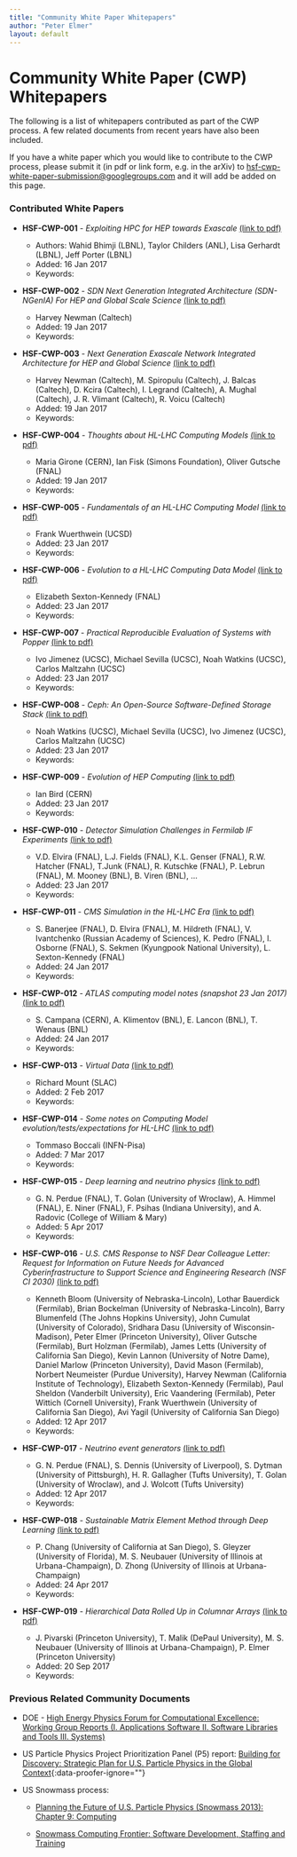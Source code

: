```yaml
---
title: "Community White Paper Whitepapers"
author: "Peter Elmer"
layout: default
---
```


# Community White Paper (CWP) Whitepapers

The following is a list of whitepapers contributed as part of the CWP process. A
few related documents from recent years have also been included.

If you have a white paper which you would like to contribute to the CWP process,
please submit it (in pdf or link form, e.g. in the arXiv) to
hsf-cwp-white-paper-submission@googlegroups.com and it will add be added on this
page.

### Contributed White Papers

- **HSF-CWP-001** - _Exploiting HPC for HEP towards Exascale_
  [(link to pdf)](cwp/hsf-cwp-001-ExploitingHPC-CWPWhitepaper.pdf)

  - Authors: Wahid Bhimji (LBNL), Taylor Childers (ANL), Lisa Gerhardt (LBNL),
    Jeff Porter (LBNL)
  - Added: 16 Jan 2017
  - Keywords:

- **HSF-CWP-002** - _SDN Next Generation Integrated Architecture (SDN-NGenIA)
  For HEP and Global Scale Science_
  [(link to pdf)](cwp/hsf-cwp-002-SDNNGenIAAbstract_hbn100215.pdf)

  - Harvey Newman (Caltech)
  - Added: 19 Jan 2017
  - Keywords:

- **HSF-CWP-003** - _Next Generation Exascale Network Integrated Architecture
  for HEP and Global Science_
  [(link to pdf)](cwp/hsf-cwp-003-JOCN-Newman_v8.pdf)

  - Harvey Newman (Caltech), M. Spiropulu (Caltech), J. Balcas (Caltech), D.
    Kcira (Caltech), I. Legrand (Caltech), A. Mughal (Caltech), J. R. Vlimant
    (Caltech), R. Voicu (Caltech)
  - Added: 19 Jan 2017
  - Keywords:

- **HSF-CWP-004** - _Thoughts about HL-LHC Computing Models_
  [(link to pdf)](cwp/hsf-cwp-004-170118-Girone-Fisk-Gutsche-Thoughts-about-HL-LHC-Computing-Models.pdf)

  - Maria Girone (CERN), Ian Fisk (Simons Foundation), Oliver Gutsche (FNAL)
  - Added: 19 Jan 2017
  - Keywords:

- **HSF-CWP-005** - _Fundamentals of an HL-LHC Computing Model_
  [(link to pdf)](cwp/hsf-cwp-005-HSFWhitePaper.pdf)

  - Frank Wuerthwein (UCSD)
  - Added: 23 Jan 2017
  - Keywords:

- **HSF-CWP-006** - _Evolution to a HL-LHC Computing Data Model_
  [(link to pdf)](cwp/hsf-cwp-006-LSK-EvolutionHL-LHCcomputingData.pdf)

  - Elizabeth Sexton-Kennedy (FNAL)
  - Added: 23 Jan 2017
  - Keywords:

- **HSF-CWP-007** - _Practical Reproducible Evaluation of Systems with Popper_
  [(link to pdf)](cwp/hsf-cwp-007-jimenez-ucsc17.pdf)

  - Ivo Jimenez (UCSC), Michael Sevilla (UCSC), Noah Watkins (UCSC), Carlos
    Maltzahn (UCSC)
  - Added: 23 Jan 2017
  - Keywords:

- **HSF-CWP-008** - _Ceph: An Open-Source Software-Defined Storage Stack_
  [(link to pdf)](cwp/hsf-cwp-008-watkins-ucsc17.pdf)

  - Noah Watkins (UCSC), Michael Sevilla (UCSC), Ivo Jimenez (UCSC), Carlos
    Maltzahn (UCSC)
  - Added: 23 Jan 2017
  - Keywords:

- **HSF-CWP-009** - _Evolution of HEP Computing_
  [(link to pdf)](cwp/hsf-cwp-009-HEP-Computing-SanDiego.pdf)

  - Ian Bird (CERN)
  - Added: 23 Jan 2017
  - Keywords:

- **HSF-CWP-010** - _Detector Simulation Challenges in Fermilab IF Experiments_
  [(link to pdf)](cwp/hsf-cwp-010-FNAL-IF_Simu-WhitePaper-2017012311.pdf)

  - V.D. Elvira (FNAL), L.J. Fields (FNAL), K.L. Genser (FNAL), R.W. Hatcher
    (FNAL), T.Junk (FNAL), R. Kutschke (FNAL), P. Lebrun (FNAL), M. Mooney
    (BNL), B. Viren (BNL), ...
  - Added: 23 Jan 2017
  - Keywords:

- **HSF-CWP-011** - _CMS Simulation in the HL-LHC Era_
  [(link to pdf)](cwp/hsf-cwp-011-CMS-Simu-CWP-SDiego.pdf)

  - S. Banerjee (FNAL), D. Elvira (FNAL), M. Hildreth (FNAL), V. Ivantchenko
    (Russian Academy of Sciences), K. Pedro (FNAL), I. Osborne (FNAL), S. Sekmen
    (Kyungpook National University), L. Sexton-Kennedy (FNAL)
  - Added: 24 Jan 2017
  - Keywords:

- **HSF-CWP-012** - _ATLAS computing model notes (snapshot 23 Jan 2017)_
  [(link to pdf)](cwp/hsf-cwp-012-ATLAScomputingmodelnotes.pdf)

  - S. Campana (CERN), A. Klimentov (BNL), E. Lancon (BNL), T. Wenaus (BNL)
  - Added: 24 Jan 2017
  - Keywords:

- **HSF-CWP-013** - _Virtual Data_
  [(link to pdf)](cwp/hsf-cwp-013-RMount-Virtual-Data.pdf)

  - Richard Mount (SLAC)
  - Added: 2 Feb 2017
  - Keywords:

- **HSF-CWP-014** - _Some notes on Computing Model evolution/tests/expectations
  for HL-LHC_ [(link to pdf)](cwp/hsf-cwp-014-Boccali-CompModel-Notes.pdf)

  - Tommaso Boccali (INFN-Pisa)
  - Added: 7 Mar 2017
  - Keywords:

- **HSF-CWP-015** - _Deep learning and neutrino physics_
  [(link to pdf)](cwp/hsf-cwp-015-CWP_ML_neutrinos.pdf)

  - G. N. Perdue (FNAL), T. Golan (University of Wroclaw), A. Himmel (FNAL), E.
    Niner (FNAL), F. Psihas (Indiana University), and A. Radovic (College of
    William & Mary)
  - Added: 5 Apr 2017
  - Keywords:

- **HSF-CWP-016** - _U.S. CMS Response to NSF Dear Colleague Letter: Request for
  Information on Future Needs for Advanced Cyberinfrastructure to Support
  Science and Engineering Research (NSF CI 2030)_
  [(link to pdf)](cwp/hsf-cwp-016-U.S.CMScontributiontoNSFDearColleagueLetteraboutAdvancedCyberinfrastructure.pdf)

  - Kenneth Bloom (University of Nebraska-Lincoln), Lothar Bauerdick (Fermilab),
    Brian Bockelman (University of Nebraska-Lincoln), Barry Blumenfeld (The
    Johns Hopkins University), John Cumulat (University of Colorado), Sridhara
    Dasu (University of Wisconsin-Madison), Peter Elmer (Princeton University),
    Oliver Gutsche (Fermilab), Burt Holzman (Fermilab), James Letts (University
    of California San Diego), Kevin Lannon (University of Notre Dame), Daniel
    Marlow (Princeton University), David Mason (Fermilab), Norbert Neumeister
    (Purdue University), Harvey Newman (California Institute of Technology),
    Elizabeth Sexton-Kennedy (Fermilab), Paul Sheldon (Vanderbilt University),
    Eric Vaandering (Fermilab), Peter Wittich (Cornell University), Frank
    Wuerthwein (University of California San Diego), Avi Yagil (University of
    California San Diego)
  - Added: 12 Apr 2017
  - Keywords:

- **HSF-CWP-017** - _Neutrino event generators_
  [(link to pdf)](cwp/hsf-cwp-017-CWP_neutrino_event_generators.pdf)

  - G. N. Perdue (FNAL), S. Dennis (University of Liverpool), S. Dytman
    (University of Pittsburgh), H. R. Gallagher (Tufts University), T. Golan
    (University of Wroclaw), and J. Wolcott (Tufts University)
  - Added: 12 Apr 2017
  - Keywords:

- **HSF-CWP-018** - _Sustainable Matrix Element Method through Deep Learning_
  [(link to pdf)](cwp/hsf-cwp-018-CWP_sustainable_matrix_element_method.pdf)

  - P. Chang (University of California at San Diego), S. Gleyzer (University of
    Florida), M. S. Neubauer (University of Illinois at Urbana-Champaign), D.
    Zhong (University of Illinois at Urbana-Champaign)
  - Added: 24 Apr 2017
  - Keywords:

- **HSF-CWP-019** - _Hierarchical Data Rolled Up in Columnar Arrays_
  [(link to pdf)](cwp/hsf-cwp-019-CWP_rolup.pdf)
  - J. Pivarski (Princeton University), T. Malik (DePaul University), M. S.
    Neubauer (University of Illinois at Urbana-Champaign), P. Elmer (Princeton
    University)
  - Added: 20 Sep 2017
  - Keywords:

### Previous Related Community Documents

- DOE -
  [High Energy Physics Forum for Computational Excellence: Working Group Reports (I. Applications Software II. Software Libraries and Tools III. Systems)](http://arxiv.org/abs/1510.08545)

<!--- P5 is quite an unreliable URL, perhaps as the download is so huge, so don't check it --->

- US Particle Physics Project Prioritization Panel (P5) report:
  [Building for Discovery: Strategic Plan for U.S. Particle Physics in the Global Context](http://science.energy.gov/~/media/hep/hepap/pdf/May-2014/FINAL_P5_Report_Interactive_060214.pdf){:data-proofer-ignore=""}

- US Snowmass process:

  - [Planning the Future of U.S. Particle Physics (Snowmass 2013): Chapter 9: Computing](http://arxiv.org/abs/1401.6117)

  - [Snowmass Computing Frontier: Software Development, Staffing and Training](http://arxiv.org/abs/1311.2567)
